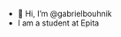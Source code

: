 - 👋 Hi, I’m @gabrielbouhnik
- I am a student at Epita

<!---
gabrielbouhnik/gabrielbouhnik is a ✨ special ✨ repository because its `README.md` (this file) appears on your GitHub profile.
You can click the Preview link to take a look at your changes.
--->
